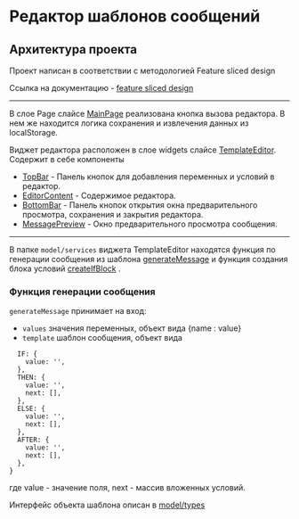 # Редактор шаблонов сообщений

## Архитектура проекта

Проект написан в соответствии с методологией Feature sliced design

Ссылка на документацию - [feature sliced design](https://feature-sliced.design/docs/get-started/tutorial)

---

В слое Page слайсе [MainPage](/src/pages/MainPage/ui/MainPage.tsx) реализована кнопка вызова редактора. В нем же находится логика сохранения и извлечения данных из localStorage.

Виджет редактора расположен в слое widgets слайсе [TemplateEditor](/src/widgets/TemplateEditor/ui/TemplateEditor/TemplateEditor.tsx).
Cодержит в себе компоненты

- [TopBar](/src/widgets/TemplateEditor/ui/TemplateEditor/TopBar/TopBar.tsx) - Панель кнопок для добавления переменных и условий в редактор.
- [EditorContent](/src/widgets/TemplateEditor/ui/TemplateEditor/EditorContent/EditorContent.tsx) - Содержимое редактора.
- [BottomBar](/src/widgets/TemplateEditor/ui/TemplateEditor/BottomBar/BottomBar.tsx) - Панель кнопок открытия окна предварительного просмотра, сохранения и закрытия редактора.
- [MessagePreview](/src/widgets/TemplateEditor/ui/MessagePreview/MessagePreview.tsx) - Окно предварительного просмотра сообщения.

---

В папке `model/services` виджета TemplateEditor находятся функция по генерации сообщения из шаблона [generateMessage](/src/widgets/TemplateEditor/model/services/generateMessage/generateMessage.ts) и функция создания блока условий [createIfBlock](/src/widgets/TemplateEditor/model/services/createIfBlock.ts) .

### Функция генерации сообщения

`generateMessage` принимает на вход:

- `values` значения переменных, объект вида {name : value}
- `template` шаблон сообщения, объект вида

```{
  IF: {
    value: '',
  },
  THEN: {
    value: '',
    next: [],
  },
  ELSE: {
    value: '',
    next: [],
  },
  AFTER: {
    value: '',
    next: [],
  },
}
```

где value - значение поля, next - массив вложенных условий.

Интерфейс объекта шаблона описан в [model/types](/src/widgets/TemplateEditor/model/types/TemplateType.ts)
